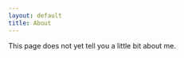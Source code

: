 ```yaml
---
layout: default
title: About
---
```


<p>This page does not yet tell you a little bit about me.</p>
